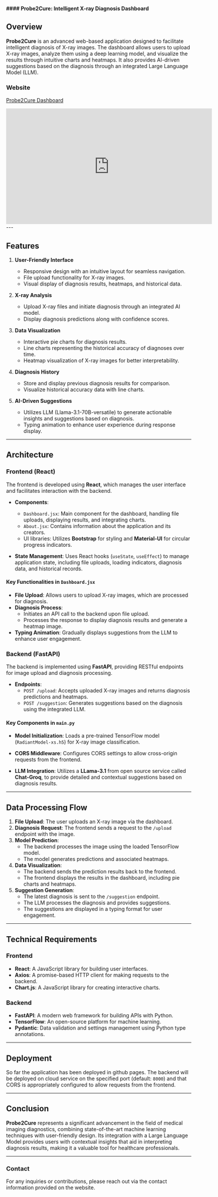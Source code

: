 **#### Probe2Cure: Intelligent X-ray Diagnosis Dashboard**

## Overview

**Probe2Cure** is an advanced web-based application designed to facilitate intelligent diagnosis of X-ray images. The dashboard allows users to upload X-ray images, analyze them using a deep learning model, and visualize the results through intuitive charts and heatmaps. It also provides AI-driven suggestions based on the diagnosis through an integrated Large Language Model (LLM).

### Website

[Probe2Cure Dashboard](https://keerthikeswaran.github.io/Probe2Cure-Intelligent-Xray-Diagnosis-Dashboard/)

<iframe width="560" height="315" src="https://youtu.be/BPECvsyAuC8?si=wi7AREsfCiRCkmRs" frameborder="0" allowfullscreen></iframe>
---

## Features

1. **User-Friendly Interface**
   - Responsive design with an intuitive layout for seamless navigation.
   - File upload functionality for X-ray images.
   - Visual display of diagnosis results, heatmaps, and historical data.

2. **X-ray Analysis**
   - Upload X-ray files and initiate diagnosis through an integrated AI model.
   - Display diagnosis predictions along with confidence scores.

3. **Data Visualization**
   - Interactive pie charts for diagnosis results.
   - Line charts representing the historical accuracy of diagnoses over time.
   - Heatmap visualization of X-ray images for better interpretability.

4. **Diagnosis History**
   - Store and display previous diagnosis results for comparison.
   - Visualize historical accuracy data with line charts.

5. **AI-Driven Suggestions**
   - Utilizes LLM (Llama-3.1-70B-versatile) to generate actionable insights and suggestions based on diagnosis.
   - Typing animation to enhance user experience during response display.

---

## Architecture

### Frontend (React)

The frontend is developed using **React**, which manages the user interface and facilitates interaction with the backend.

- **Components**:
  - `Dashboard.jsx`: Main component for the dashboard, handling file uploads, displaying results, and integrating charts.
  - `About.jsx`: Contains information about the application and its creators.
  - UI libraries: Utilizes **Bootstrap** for styling and **Material-UI** for circular progress indicators.

- **State Management**: Uses React hooks (`useState`, `useEffect`) to manage application state, including file uploads, loading indicators, diagnosis data, and historical records.

#### Key Functionalities in `Dashboard.jsx`

- **File Upload**: Allows users to upload X-ray images, which are processed for diagnosis.
- **Diagnosis Process**: 
  - Initiates an API call to the backend upon file upload.
  - Processes the response to display diagnosis results and generate a heatmap image.
- **Typing Animation**: Gradually displays suggestions from the LLM to enhance user engagement.

### Backend (FastAPI)

The backend is implemented using **FastAPI**, providing RESTful endpoints for image upload and diagnosis processing.

- **Endpoints**:
  - `POST /upload`: Accepts uploaded X-ray images and returns diagnosis predictions and heatmaps.
  - `POST /suggestion`: Generates suggestions based on the diagnosis using the integrated LLM.

#### Key Components in `main.py`

- **Model Initialization**: Loads a pre-trained TensorFlow model (`RadiantModel-xs.h5`) for X-ray image classification.
- **CORS Middleware**: Configures CORS settings to allow cross-origin requests from the frontend.

- **LLM Integration**: Utilizes a **LLama-3.1** from open source service called **Chat-Groq**, to provide detailed and contextual suggestions based on diagnosis results.

---

## Data Processing Flow

1. **File Upload**: The user uploads an X-ray image via the dashboard.
2. **Diagnosis Request**: The frontend sends a request to the `/upload` endpoint with the image.
3. **Model Prediction**:
   - The backend processes the image using the loaded TensorFlow model.
   - The model generates predictions and associated heatmaps.
4. **Data Visualization**:
   - The backend sends the prediction results back to the frontend.
   - The frontend displays the results in the dashboard, including pie charts and heatmaps.
5. **Suggestion Generation**:
   - The latest diagnosis is sent to the `/suggestion` endpoint.
   - The LLM processes the diagnosis and provides suggestions.
   - The suggestions are displayed in a typing format for user engagement.

---

## Technical Requirements

### Frontend

- **React**: A JavaScript library for building user interfaces.
- **Axios**: A promise-based HTTP client for making requests to the backend.
- **Chart.js**: A JavaScript library for creating interactive charts.

### Backend

- **FastAPI**: A modern web framework for building APIs with Python.
- **TensorFlow**: An open-source platform for machine learning.
- **Pydantic**: Data validation and settings management using Python type annotations.

---

## Deployment

So far the application has been deployed in github pages. The backend will be deployed on cloud service on the specified port (default: `8000`) and that CORS is appropriately configured to allow requests from the frontend.

---

## Conclusion

**Probe2Cure** represents a significant advancement in the field of medical imaging diagnostics, combining state-of-the-art machine learning techniques with user-friendly design. Its integration with a Large Language Model provides users with contextual insights that aid in interpreting diagnosis results, making it a valuable tool for healthcare professionals.

---

### Contact

For any inquiries or contributions, please reach out via the contact information provided on the website.
